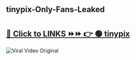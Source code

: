 
 ## tinypix-Only-Fans-Leaked

# <h2><a href="https://clipsfans.com/tinypix&ref=git">🔗 Click to LINKS ⏩⏩ 👉 🟢 tinypix </a></h2>

<a href="https://clipsfans.com/tinypix&ref=git" rel="nofollow" data-target="animated-image.originalLink"><img src="https://i.ibb.co.com/xMMVF88/686577567.gif" alt="Viral Video Original" style="max-width: 100%; display: inline-block;" data-target="animated-image.originalImage"></a>
